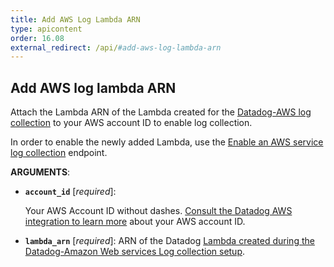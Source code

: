 ```yaml
---
title: Add AWS Log Lambda ARN
type: apicontent
order: 16.08
external_redirect: /api/#add-aws-log-lambda-arn
---
```


## Add AWS log lambda ARN

Attach the Lambda ARN of the Lambda created for the [Datadog-AWS log collection][1] to your AWS account ID to enable log collection.

In order to enable the newly added Lambda, use the [Enable an AWS service log collection][2] endpoint.

**ARGUMENTS**:

* **`account_id`** [*required*]:

    Your AWS Account ID without dashes.
    [Consult the Datadog AWS integration to learn more][3] about your AWS account ID.

* **`lambda_arn`** [*required*]:
    ARN of the Datadog [Lambda created during the Datadog-Amazon Web services Log collection setup][1].

[1]: /integrations/amazon_web_services/?tab=allpermissions#set-up-the-datadog-lambda-function
[2]: /api/#enable-an-aws-service-log-collection
[3]: /integrations/amazon_web_services/#configuration
